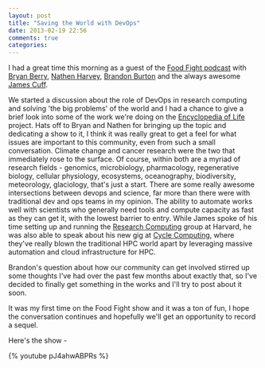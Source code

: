 ```yaml
---
layout: post
title: "Saving the World with DevOps"
date: 2013-02-19 22:56
comments: true
categories: 
---
```

I had a great time this morning as a guest of the [Food Fight podcast](http://foodfightshow.org) with [Bryan Berry](https://twitter.com/bryanwb), [Nathen Harvey](https://twitter.com/nathenharvey), [Brandon Burton](https://twitter.com/solarce) and the always awesome [James Cuff](https://twitter.com/jamesdotcuff). 

We started a discussion about the role of DevOps in research computing and solving 'the big problems' of the world and I had a chance to give a brief look into some of the work we're doing on the [Encyclopedia of Life](http://eol.org) project. Hats off to Bryan and Nathen for bringing up the topic and dedicating a show to it, I think it was really great to get a feel for what issues are important to this community, even from such a small conversation. Climate change and cancer research were the two that immediately rose to the surface. Of course, within both are a myriad of research fields - genomics, microbiology, pharmacology, regenerative biology, cellular physiology, ecosystems, oceanography, biodiversity, meteorology, glaciology, that's just a start. There are some really awesome intersections between devops and science, far more than there were with traditional dev and ops teams in my opinion. The ability to automate works well with scientists who generally need tools and compute capacity as fast as they can get it, with the lowest barrier to entry. While James spoke of his time setting up and running the [Research Computing](http://rc.fas.harvard.edu) group at Harvard, he was also able to speak about his new gig at [Cycle Computing](http://cyclecomputing.com), where they've really blown the traditional HPC world apart by leveraging massive automation and cloud infrastructure for HPC.

Brandon's question about how our community can get involved stirred up some thoughts I've had over the past few months about exactly that, so I've decided to finally get something in the works and I'll try to post about it soon.

It was my first time on the Food Fight show and it was a ton of fun, I hope the conversation continues and hopefully we'll get an opportunity to record a sequel.

Here's the show -

{% youtube pJ4ahwABPRs %}